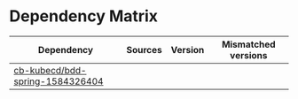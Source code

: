 # Dependency Matrix

Dependency | Sources | Version | Mismatched versions
---------- | ------- | ------- | -------------------
[cb-kubecd/bdd-spring-1584326404](https://github.com/cb-kubecd/bdd-spring-1584326404.git) |  | []() | 

